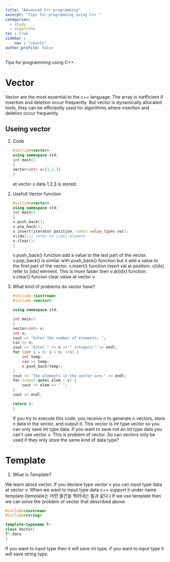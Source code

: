 ```yaml
---
title: "Advanced C++ programming"
excerpt: "Tips for programming using C++ "
categories: 
  - study
  - algorithm
toc : true
sidebar :
    nav : "counts"
author_profile: false
---
```

Tips for programming using C++. 

# Vector

Vector are the most essential to the c++ language. The array is inefficient if insertion and deletion occur frequently. But vector is dynamically allocated tools, they can be efficiently used for algorithms where insertion and deletion occur frequently.

## Useing vector

1. Code

    ```c++
   #include<vector>
    using namespace std;
    int main()
    {
    vector<int> v={1,2,3}
    }
    ```
    at vector v data 1,2,3 is stored. 

2. Usefull Vector function

    ```c++
    #include<vector>
    using namespace std;
    int main()
    {
    v.push_back();
    v.pop_back();
    v.insert(iterator position, const value_type& val);
    v[idx];// refer to [idx] element
    v.clear();
    }
    ```
    v.push_back() function add a value to the last part of the vector. v.pop_back() is similar with push_back() function but it add a value to the first part of the vector. v.insert() function insert val at position. v[idx] refer to [idx] element. This is more faster then v.at(idx) function. v.clear() funcion clear value at vector v. 

    
3. What kind of problems do vector have?

    ```c++
    #include <iostream>
    #include <vector>

    using namespace std;

    int main()
    {
    vector<int> v;
    int n;
    cout << "Enter the number of elements: ";
    cin >> n;
    cout << "Enter " << n << " integers:" << endl;
    for (int i = 0; i < n; ++i) {
        int temp;
        cin >> temp;
        v.push_back(temp);
    }
    cout << "The elements in the vector are:" << endl;
    for (const auto& elem : v) {
        cout << elem << " ";
    }
    cout << endl;

    return 0;
    }
    ```
    
	If you try to execute this code, you receive n to generate n vectors, store n data in the vector, and output it. This vector is int type vector so you can only save int type data. If you want to save not an int type data you can't use vector v. This is problem of vector. So can vectors only be used if they only store the same kind of data type?
	
# Template

1. What is Template?

We learn about vector. If you declare <int> type vector v you can input <int> type data at vector v. When we want to input <string> type data c++ support it under name template.(template는 어떤 물건을 찍어내는 틀과 같다.) If we use template then we can solve the problem of vector that described above.

  ```c++
  #include<iostream>
  #include<string>

  template<typename T>
  class Vector{
  T* data
  }
  ```

If you want to input <int> type then it will save int type, if you want to input <string> type it will save string type.

